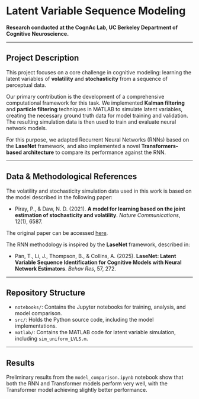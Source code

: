 # Latent Variable Sequence Modeling

**Research conducted at the CognAc Lab, UC Berkeley Department of Cognitive Neuroscience.**

---

## Project Description

This project focuses on a core challenge in cognitive modeling: learning the latent variables of **volatility** and **stochasticity** from a sequence of perceptual data.

Our primary contribution is the development of a comprehensive computational framework for this task. We implemented **Kalman filtering** and **particle filtering** techniques in MATLAB to simulate latent variables, creating the necessary ground truth data for model training and validation. The resulting simulation data is then used to train and evaluate neural network models.

For this purpose, we adapted Recurrent Neural Networks (RNNs) based on the **LaseNet** framework, and also implemented a novel **Transformers-based architecture** to compare its performance against the RNN.

---

## Data & Methodological References

The volatility and stochasticity simulation data used in this work is based on the model described in the following paper:

* Piray, P., & Daw, N. D. (2021). **A model for learning based on the joint estimation of stochasticity and volatility**. *Nature Communications*, 12(1), 6587.

The original paper can be accessed [here](https://drive.google.com/file/d/16ab_Lo3SfyQ2LE5PgHmrr4G1jFEYdz9n/view?usp=sharing).

The RNN methodology is inspired by the **LaseNet** framework, described in:

* Pan, T., Li, J., Thompson, B., & Collins, A. (2025). **LaseNet: Latent Variable Sequence Identification for Cognitive Models with Neural Network Estimators**. *Behav Res*, 57, 272.

---

## Repository Structure

* `notebooks/`: Contains the Jupyter notebooks for training, analysis, and model comparison.
* `src/`: Holds the Python source code, including the model implementations.
* `matlab/`: Contains the MATLAB code for latent variable simulation, including `sim_uniform_LVLS.m`.

---

## Results

Preliminary results from the `model_comparison.ipynb` notebook show that both the RNN and Transformer models perform very well, with the Transformer model achieving slightly better performance.